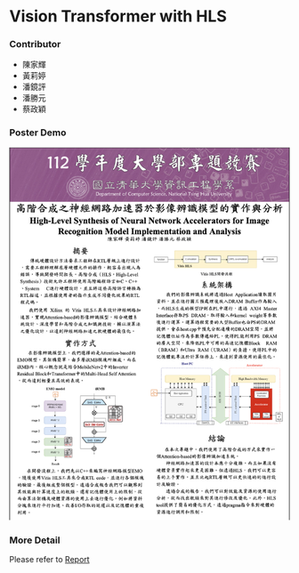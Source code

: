 # Vision Transformer with HLS

### Contributor

- 陳家輝
- 黃莉婷
- 潘鏡評
- 潘勝元
- 蔡政穎

### Poster Demo

![](./poster.png)

### More Detail

Please refer to [Report](./書面報告.pdf)

